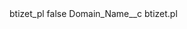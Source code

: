 <?xml version="1.0" encoding="UTF-8"?>
<CustomMetadata xmlns="http://soap.sforce.com/2006/04/metadata" xmlns:xsi="http://www.w3.org/2001/XMLSchema-instance" xmlns:xsd="http://www.w3.org/2001/XMLSchema">
    <label>btizet_pl</label>
    <protected>false</protected>
    <values>
        <field>Domain_Name__c</field>
        <value xsi:type="xsd:string">btizet.pl</value>
    </values>
</CustomMetadata>
